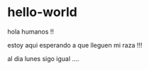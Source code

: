 # hello-world
hola humanos !!

estoy aqui esperando a que lleguen mi raza !!!

al dia lunes sigo igual ....
